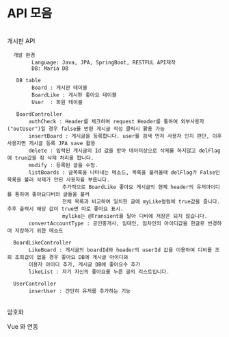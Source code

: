 # API 모음
<br>
개시판 API

      개발 환경 
            Language: Java, JPA, SpringBoot, RESTFUL API제작
            DB: Maria DB
            
       DB table 
            Board : 게시판 테이블
            BoardLike : 게시판 좋아요 테이블  
            User  : 회원 테이블

       BoardController
           authCheck : Header를 체크하여 request Header를 통하여 외부사용자("outUser")일 경우 false를 반환 게시글 작성 클릭시 활용 가능 
           insertBoard : 게시글을 등록합니다. user를 검색 먼저 사용자 인지 판단, 이후 사용자면 게시글 등록 JPA save 활용
           delete : 입력된 게시글의 Id 값을 받아 데이터상으로 삭제를 하지않고 delFlag에 true값을 줘 삭제 처리를 합니다.
           modify : 등록된 글을 수정.
           listBoards : 글목록을 나타내는 메소드, 목록을 불러올때 delFlag가 False인 목룍을 불러 삭제가 안된 사용자를 부릅니다.
                      추가적으로 BoardLike 좋아요 게시글의 현제 header의 유저아이디를 통하여 좋아요디비의 글들을 불러
                      전체 목록과 비교하여 일치한 글에 myLike컬럼에 true값을 줍니다. 추후 출력시 해당 값이 true면 따로 좋아요 표시.
                      mylike는 @Transient를 달아 디비에 저장은 되지 않습니다.
           convertAccountType : 공인중개사, 임대인, 임차인의 아이디값을 한글로 번경하여 저장하기 위한 메소드 

      BoardLikeController
           LikeBoard : 게시글의 boardId와 header의 userId 값을 이용하여 디비를 조회 조회값이 없을 경우 좋아요 DB에 게시글 아이디와
           이용자 아이디 추가, 게시글 DB에 좋아요수 추가
           likeList : 자기 자신의 좋아요를 누른 글의 리스트입니다.

      UserController
           inserUser : 간단히 유저를 추가하는 기능
<br>
암호화 

 Vue 와 연동 





